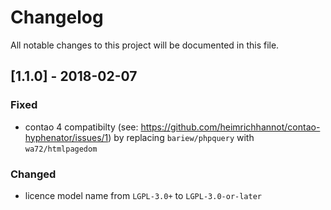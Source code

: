 # Changelog
All notable changes to this project will be documented in this file.

## [1.1.0] - 2018-02-07

### Fixed
- contao 4 compatibilty (see: https://github.com/heimrichhannot/contao-hyphenator/issues/1) by replacing `bariew/phpquery` with `wa72/htmlpagedom`

### Changed
- licence model name from `LGPL-3.0+` to `LGPL-3.0-or-later`
